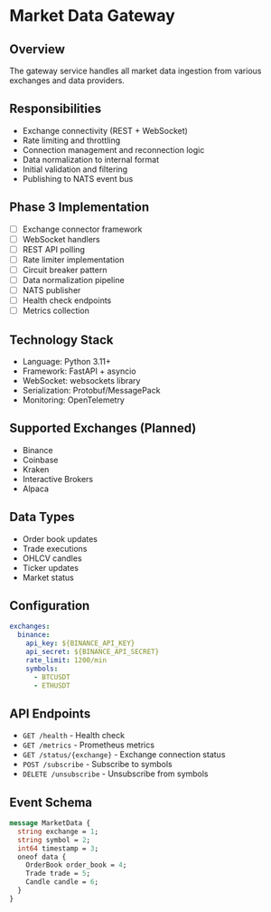 # Market Data Gateway

## Overview
The gateway service handles all market data ingestion from various exchanges and data providers.

## Responsibilities
- Exchange connectivity (REST + WebSocket)
- Rate limiting and throttling
- Connection management and reconnection logic
- Data normalization to internal format
- Initial validation and filtering
- Publishing to NATS event bus

## Phase 3 Implementation
- [ ] Exchange connector framework
- [ ] WebSocket handlers
- [ ] REST API polling
- [ ] Rate limiter implementation
- [ ] Circuit breaker pattern
- [ ] Data normalization pipeline
- [ ] NATS publisher
- [ ] Health check endpoints
- [ ] Metrics collection

## Technology Stack
- Language: Python 3.11+
- Framework: FastAPI + asyncio
- WebSocket: websockets library
- Serialization: Protobuf/MessagePack
- Monitoring: OpenTelemetry

## Supported Exchanges (Planned)
- Binance
- Coinbase
- Kraken
- Interactive Brokers
- Alpaca

## Data Types
- Order book updates
- Trade executions
- OHLCV candles
- Ticker updates
- Market status

## Configuration
```yaml
exchanges:
  binance:
    api_key: ${BINANCE_API_KEY}
    api_secret: ${BINANCE_API_SECRET}
    rate_limit: 1200/min
    symbols:
      - BTCUSDT
      - ETHUSDT
```

## API Endpoints
- `GET /health` - Health check
- `GET /metrics` - Prometheus metrics
- `GET /status/{exchange}` - Exchange connection status
- `POST /subscribe` - Subscribe to symbols
- `DELETE /unsubscribe` - Unsubscribe from symbols

## Event Schema
```protobuf
message MarketData {
  string exchange = 1;
  string symbol = 2;
  int64 timestamp = 3;
  oneof data {
    OrderBook order_book = 4;
    Trade trade = 5;
    Candle candle = 6;
  }
}
```
